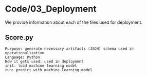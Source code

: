 # Code\/03_Deployment

We provide information about each of the files used for deployment.

## Score.py
    Purpose: generate necessary artifacts (JSON) schema used in operationalization
    Language: Python
    How it gets used: used in deployment
    init: load machine learning model 
    run: predict with machine learning model